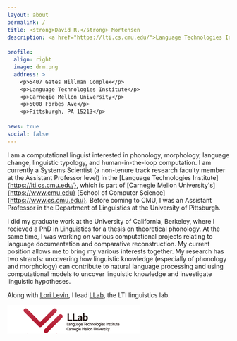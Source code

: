 ```yaml
---
layout: about
permalink: /
title: <strong>David R.</strong> Mortensen
description: <a href="https://lti.cs.cmu.edu/">Language Technologies Institute, School of Computer Science, Carnegie Mellon University</a>.

profile:
  align: right
  image: drm.png
  address: >
    <p>5407 Gates Hillman Complex</p>
    <p>Language Technologies Institute</p>
    <p>Carnegie Mellon University</p>
    <p>5000 Forbes Ave</p>
    <p>Pittsburgh, PA 15213</p>

news: true
social: false
---
```


I am a computational linguist interested in phonology, morphology, language change, linguistic typology, and human-in-the-loop computation. I am currently a Systems Scientist (a non-tenure track research faculty member at the Assistant Professor level) in the [Language Technologies Institute]{https://lti.cs.cmu.edu/}, which is part of [Carnegie Mellon University's]{https://www.cmu.edu} [School of Computer Science]{https://www.cs.cmu.edu/}. Before coming to CMU, I was an Assistant Professor in the Department of Linguistics at the University of Pittsburgh.

I did my graduate work at the University of California, Berkeley, where I recieved a PhD in Linguistics for a thesis on theoretical phonology. At the same time, I was working on various computational projects relating to language documentation and comparative reconstruction. My current position allows me to bring my various interests together. My research has two strands: uncovering how linguistic knowledge (especially of phonology and morphology) can contribute to natural language processing and using computational models to uncover linguistic knowledge and investigate linguistic hypotheses.

Along with [Lori Levin](http://www.cs.cmu.edu/~lsl/), I lead [LLab](https://llab-cmu.github.io/), the LTI linguistics lab.

<a href='https://llab-cmu.github.io'><img src='./assets/img/llab-banner@0.5x.png' alt='LLab logo'></a>